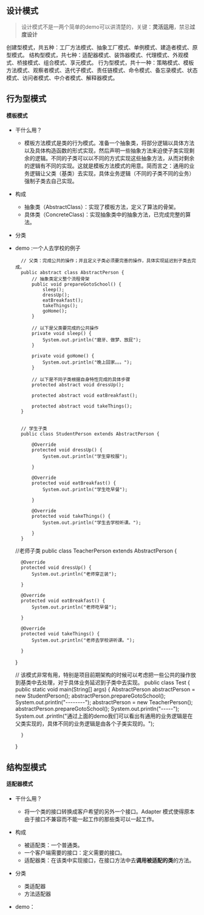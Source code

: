 ## 设计模式

> 设计模式不是一两个简单的demo可以讲清楚的，关键：**灵活运用**，禁忌**过度设计**

创建型模式，共五种：工厂方法模式、抽象工厂模式、单例模式、建造者模式、原型模式。
结构型模式，共七种：适配器模式、装饰器模式、代理模式、外观模式、桥接模式、组合模式、享元模式。
行为型模式，共十一种：策略模式、模板方法模式、观察者模式、迭代子模式、责任链模式、命令模式、备忘录模式、状态模式、访问者模式、中介者模式、解释器模式。


## 行为型模式
#### 模板模式
* 干什么用？
	*  模板方法模式是类的行为模式。准备一个抽象类，将部分逻辑以具体方法以及具体构造函数的形式实现，然后声明一些抽象方法来迫使子类实现剩余的逻辑。不同的子类可以以不同的方式实现这些抽象方法，从而对剩余的逻辑有不同的实现。这就是模板方法模式的用意。简而言之：通用的业务逻辑让父类（基类）去实现，具体业务逻辑（不同的子类不同的业务）强制子类去自己实现。

* 构成
	* 抽象类（AbstractClass）：实现了模板方法，定义了算法的骨架。
	* 具体类（ConcreteClass)：实现抽象类中的抽象方法，已完成完整的算法。
* 分类

* demo :一个人去学校的例子


		// 父类：完成公共的操作；并且定义子类必须要完善的操作，具体实现延迟到子类去完成。
		public abstract class AbstractPerson {
			// 抽象类定义整个流程骨架
			public void prepareGotoSchool() {
				sleep();
				dressUp();
				eatBreakfast();
				takeThings();
				goHome();
			}
		
			// 以下是父类要完成的公共操作
			private void sleep() {
				System.out.println("磨牙、做梦、放屁");
			}
		
			private void goHome() {
				System.out.println("晚上回家。。。");
			}
		
			// 以下是不同子类根据自身特性完成的具体步骤
			protected abstract void dressUp();
		
			protected abstract void eatBreakfast();
		
			protected abstract void takeThings();
		}


		// 学生子类
		public class StudentPerson extends AbstractPerson {
		
			@Override
			protected void dressUp() {
				System.out.println("学生穿校服");
		
			}
		
			@Override
			protected void eatBreakfast() {
				System.out.println("学生吃早餐");
		
			}
		
			@Override
			protected void takeThings() {
				System.out.println("学生去学校听课。");
		
			}
		}

	//老师子类
	public class TeacherPerson extends AbstractPerson {

		@Override
		protected void dressUp() {
			System.out.println("老师穿正装");
	
		}
	
		@Override
		protected void eatBreakfast() {
			System.out.println("老师吃早餐");
	
		}
	
		@Override
		protected void takeThings() {
			System.out.println("老师去学校讲听课。");
	
		}
	}

	// 该模式非常有用，特别是项目前期架构的时候可以考虑把一些公共的操作放到基类中去处理，对于具体业务延迟到子类中去实现。
	public class Test {
		public static void main(String[] args) {
			AbstractPerson abstractPerson = new StudentPerson();
			abstractPerson.prepareGotoSchool();
			System.out.println("--------");
			abstractPerson = new TeacherPerson();
			abstractPerson.prepareGotoSchool();
			System.out.println("-----");
			System.out
					.println("通过上面的demo我们可以看出有通用的业务逻辑是在父类实现的，具体不同的业务逻辑是由各个子类实现的。");
	
		}
	}



## 结构型模式
#### 适配器模式
* 干什么用？
	* 将一个类的接口转换成客户希望的另外一个接口。Adapter 模式使得原本由于接口不兼容而不能一起工作的那些类可以一起工作。

* 构成
	* 被适配类：一个普通类。
	* 一个客户端需要的接口：定义需要的接口。
	* 适配器类：在该类中实现接口，在接口方法中去**调用被适配的类**的方法。

* 分类
	* 类适配器
	* 方法适配器
	
* demo：

